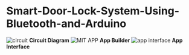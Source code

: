 # Smart-Door-Lock-System-Using-Bluetooth-and-Arduino

![circuit](https://user-images.githubusercontent.com/84966259/203602327-b1c573ce-4b15-46b6-8242-068684cb0100.jpg)
                                                 **Circuit Diagram**
![MIT APP](https://user-images.githubusercontent.com/84966259/203602346-0cbf75fa-9dbc-45e3-9c2b-a7d160c9efce.png)
                                                  **App Builder**
![app interface](https://user-images.githubusercontent.com/84966259/203602364-568b2e10-9392-41e5-b9b9-572c53819b45.jpg)
                                                 **App Interface**
